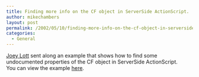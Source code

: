 ```yaml
---
title: Finding more info on the CF object in ServerSide ActionScript.
author: mikechambers
layout: post
permalink: /2002/05/10/finding-more-info-on-the-cf-object-in-serverside-actionscript-2/
categories:
  - General
---
```



[Joey Lott][1] sent along an example that shows how to find some undocumented properties of the CF object in ServerSide ActionScript.  
You can view the example [here][2].

 [1]: http://www.person13.com
 [2]: http://radio.weblogs.com/0106797/categories/examples/2002/05/10.html#a70
